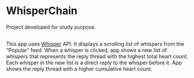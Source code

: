 # WhisperChain
Project developed for study purpose. 

## 

This app uses [Whisper](http://whisper.sh) API. It displays a scrolling list of whispers from the “Popular” feed. When a whisper is clicked, app shows a new list of whispers that represents the reply thread with the highest total heart count. Each whisper in the new list is a direct reply to the whisper before it. App shows the reply thread with a higher cumulative heart count.
